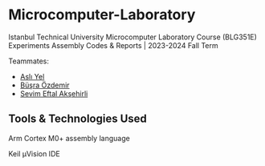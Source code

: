 # Microcomputer-Laboratory

Istanbul Technical University Microcomputer Laboratory Course (BLG351E) Experiments Assembly Codes & Reports | 2023-2024 Fall Term

Teammates:
- [Aslı Yel](https://github.com/aslyl)
- [Büşra Özdemir](https://github.com/busraozdmir)
- [Sevim Eftal Akşehirli](https://github.com/sevimeftal)

## Tools & Technologies Used

Arm Cortex M0+ assembly language

Keil µVision IDE

